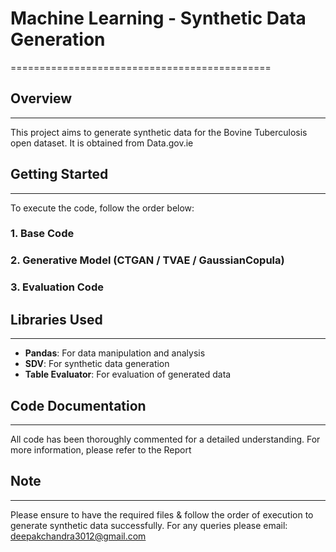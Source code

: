 # Machine Learning - Synthetic Data Generation
=============================================

## Overview
------------

This project aims to generate synthetic data for the Bovine Tuberculosis open dataset. It is obtained from Data.gov.ie

## Getting Started
-------------------

To execute the code, follow the order below:

### 1. Base Code
### 2. Generative Model (CTGAN / TVAE / GaussianCopula)
### 3. Evaluation Code

## Libraries Used
------------------

* **Pandas**: For data manipulation and analysis
* **SDV**: For synthetic data generation
* **Table Evaluator**: For evaluation of generated data

## Code Documentation
----------------------

All code has been thoroughly commented for a detailed understanding. For more information, please refer to the Report 
## Note
--------

Please ensure to have the required files & follow the order of execution to generate synthetic data successfully. For any queries please email: deepakchandra3012@gmail.com
